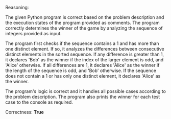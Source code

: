 Reasoning:

The given Python program is correct based on the problem description and the execution states of the program provided as comments. The program correctly determines the winner of the game by analyzing the sequence of integers provided as input.

The program first checks if the sequence contains a 1 and has more than one distinct element. If so, it analyzes the differences between consecutive distinct elements in the sorted sequence. If any difference is greater than 1, it declares 'Bob' as the winner if the index of the larger element is odd, and 'Alice' otherwise. If all differences are 1, it declares 'Alice' as the winner if the length of the sequence is odd, and 'Bob' otherwise. If the sequence does not contain a 1 or has only one distinct element, it declares 'Alice' as the winner.

The program's logic is correct and it handles all possible cases according to the problem description. The program also prints the winner for each test case to the console as required.

Correctness: **True**